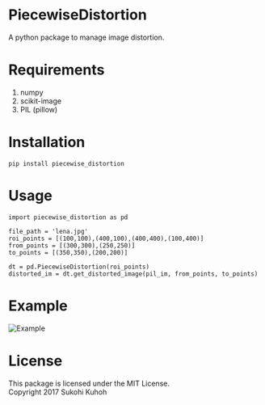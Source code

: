 # PiecewiseDistortion
A python package to manage image distortion.

# Requirements

1. numpy
2. scikit-image
3. PIL (pillow)

# Installation

    pip install piecewise_distortion

# Usage

    import piecewise_distortion as pd

    file_path = 'lena.jpg'  
    roi_points = [(100,100),(400,100),(400,400),(100,400)]  
    from_points = [(300,300),(250,250)]  
    to_points = [(350,350),(200,200)]  

    dt = pd.PiecewiseDistortion(roi_points)
    distorted_im = dt.get_distorted_image(pil_im, from_points, to_points)

# Example

![Example](http://i.imgur.com/GdCkRpKl.jpg)

# License

This package is licensed under the MIT License.  
Copyright 2017 Sukohi Kuhoh
